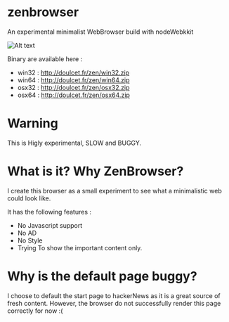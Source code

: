 # zenbrowser
An experimental minimalist WebBrowser build with nodeWebkkit

![Alt text](http://doulcet.fr/zen/screen.png "The BBC Site Browsed with ZenBrowser")

Binary are available here :
 - win32 : http://doulcet.fr/zen/win32.zip
 - win64 : http://doulcet.fr/zen/win64.zip
 - osx32 : http://doulcet.fr/zen/osx32.zip
 - osx64 : http://doulcet.fr/zen/osx64.zip

# Warning

This is Higly experimental, SLOW and BUGGY.

# What is it? Why ZenBrowser?

I create this browser as a small experiment to see what a minimalistic web could look like.

It has the following features :

- No Javascript support
- No AD
- No Style
- Trying To show the important content only.

# Why is the default page buggy?

I choose to default the start page to hackerNews as it is a great source of fresh content. However, the browser do not successfully render this page correctly for now :(


